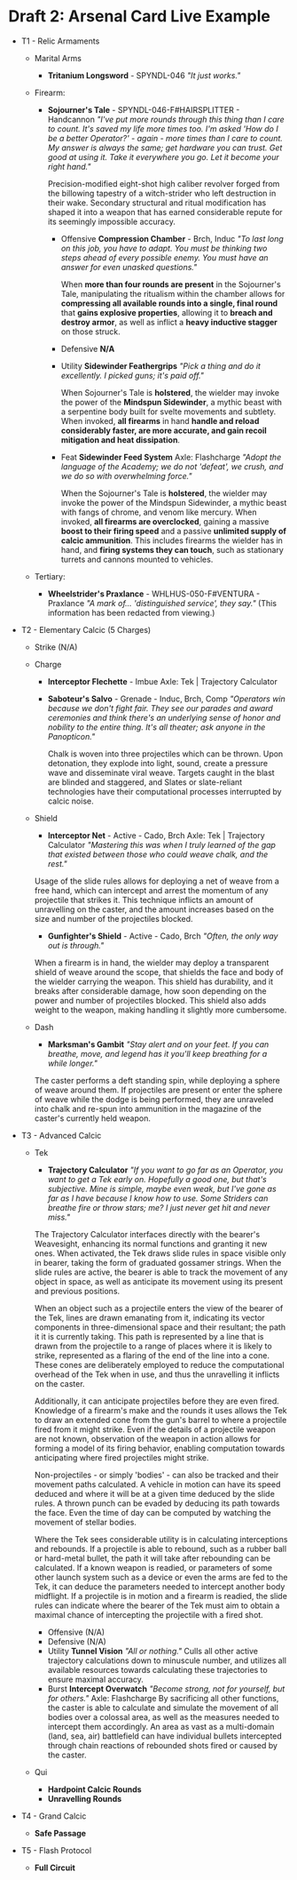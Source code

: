 # Draft 2: Arsenal Card Live Example

- T1 - Relic Armaments
	- Marital Arms
		- **Tritanium Longsword** - SPYNDL-046
		  *"It just works."*
	- Firearm: 
		- **Sojourner's Tale** - SPYNDL-046-F#HAIRSPLITTER - Handcannon
				  *"I've put more rounds through this thing than I care to count. It's saved my life more times too. I'm asked 'How do I be a better Operator?' - again - more times than I care to count. My answer is always the same; get hardware you can trust. Get good at using it. Take it everywhere you go. Let it become your right hand."*
			
			Precision-modified eight-shot high caliber revolver forged from the billowing tapestry of a witch-strider who left destruction in their wake. Secondary structural and ritual modification has shaped it into a weapon that has earned considerable repute for its seemingly impossible accuracy.
			
			- Offensive
			  **Compression Chamber** - Brch, Induc
				  *"To last long on this job, you have to adapt. You must be thinking two steps ahead of every possible enemy. You must have an answer for even unasked questions."*
			
			  When **more than four rounds are present** in the Sojourner's Tale, manipulating the ritualism within the chamber allows for **compressing all available rounds into a single, final round** that **gains explosive properties**, allowing it to **breach and destroy armor**, as well as inflict a **heavy inductive stagger** on those struck. 
			  
			- Defensive
			  **N/A**
			  
			- Utility
			  **Sidewinder Feathergrips**
				  *"Pick a thing and do it excellently. I picked guns; it's paid off."*
			
			  When Sojourner's Tale is **holstered**, the wielder may invoke the power of the **Mindspun Sidewinder**, a mythic beast with a serpentine body built for svelte movements and subtlety. When invoked, **all firearms** in hand **handle and reload considerably faster, are more accurate, and gain recoil mitigation and heat dissipation**. 
			  
			- Feat
			  **Sidewinder Feed System**
			  Axle: Flashcharge
				  *"Adopt the language of the Academy; we do not 'defeat', we crush, and we do so with overwhelming force."*
			  
			  When the Sojourner's Tale is **holstered**, the wielder may invoke the power of the Mindspun Sidewinder, a mythic beast with fangs of chrome, and venom like mercury. When invoked, **all firearms are overclocked**, gaining a massive **boost to their firing speed** and a passive **unlimited supply of calcic ammunition**. This includes firearms the wielder has in hand, and **firing systems they can touch**, such as stationary turrets and cannons mounted to vehicles.
			  
	- Tertiary:
		- **Wheelstrider's Praxlance** - WHLHUS-050-F#VENTURA - Praxlance
			*"A mark of... 'distinguished service', they say."*
			(This information has been redacted from viewing.)
	
- T2 - Elementary Calcic (5 Charges)
	- Strike
	  (N/A)
	- Charge
		- **Interceptor Flechette** - Imbue
		  Axle: Tek | Trajectory Calculator
		  
		- **Saboteur's Salvo** - Grenade - Induc, Brch, Comp
			  *"Operators win because we don't fight fair. They see our parades and award ceremonies and think there's an underlying sense of honor and nobility to the entire thing. It's all theater; ask anyone in the Panopticon."*
		  
		  Chalk is woven into three projectiles which can be thrown. Upon detonation, they explode into light, sound, create a pressure wave and disseminate viral weave. Targets caught in the blast are blinded and staggered, and Slates or slate-reliant technologies have their computational processes interrupted by calcic noise.
		  
	- Shield
		- **Interceptor Net** - Active - Cado, Brch
		  Axle: Tek | Trajectory Calculator
			  *"Mastering this was when I truly learned of the gap that existed between those who could weave chalk, and the rest."*
		
		Usage of the slide rules allows for deploying a net of weave from a free hand, which can intercept and arrest the momentum of any projectile that strikes it. This technique inflicts an amount of unravelling on the caster, and the amount increases based on the size and number of the projectiles blocked.
		
		- **Gunfighter's Shield** - Active - Cado, Brch
			  *"Often, the only way out is through."*
		  
		When a firearm is in hand, the wielder may deploy a transparent shield of weave around the scope, that shields the face and body of the wielder carrying the weapon. This shield has durability, and it breaks after considerable damage, how soon depending on the power and number of projectiles blocked. This shield also adds weight to the weapon, making handling it slightly more cumbersome.
		  
	- Dash
		- **Marksman's Gambit**
			  *"Stay alert and on your feet. If you can breathe, move, and legend has it you'll keep breathing for a while longer."*
		
		The caster performs a deft standing spin, while deploying a sphere of weave around them. If projectiles are present or enter the sphere of weave while the dodge is being performed, they are unraveled into chalk and re-spun into ammunition in the magazine of the caster's currently held weapon. 
		  
	
- T3 - Advanced Calcic
	- Tek
		- **Trajectory Calculator**
			*"If you want to go far as an Operator, you want to get a Tek early on. Hopefully a good one, but that's subjective. Mine is simple, maybe even weak, but I've gone as far as I have because I know how to use. Some Striders can breathe fire or throw stars; me? I just never get hit and never miss."*
		
		 The Trajectory Calculator interfaces directly with the bearer's Weavesight, enhancing its normal functions and granting it new ones. When activated, the Tek draws slide rules in space visible only in bearer, taking the form of graduated gossamer strings. When the slide rules are active, the bearer is able to track the movement of any object in space, as well as anticipate its movement using its present and previous positions. 
		
		 When an object such as a projectile enters the view of the bearer of the Tek, lines are drawn emanating from it, indicating its vector components in three-dimensional space and their resultant; the path it it is currently taking. This path is represented by a line that is drawn from the projectile to a range of places where it is likely to strike, represented as a flaring of the end of the line into a cone. These cones are deliberately employed to reduce the computational overhead of the Tek when in use, and thus the unravelling it inflicts on the caster.
		
		 Additionally, it can anticipate projectiles before they are even fired. Knowledge of a firearm's make and the rounds it uses allows the Tek to draw an extended cone from the gun's barrel to where a projectile fired from it might strike. Even if the details of a projectile weapon are not known, observation of the weapon in action allows for forming a model of its firing behavior, enabling computation towards anticipating where fired projectiles might strike.
		
		 Non-projectiles - or simply 'bodies' - can also be tracked and their movement paths calculated. A vehicle in motion can have its speed deduced and where it will be at a given time deduced by the slide rules. A thrown punch can be evaded by deducing its path towards the face. Even the time of day can be computed by watching the movement of stellar bodies.
		
		 Where the Tek sees considerable utility is in calculating interceptions and rebounds. If a projectile is able to rebound, such as a rubber ball or hard-metal bullet, the path it will take after rebounding can be calculated. If a known weapon is readied, or parameters of some other launch system such as a device or even the arms are fed to the Tek, it can deduce the parameters needed to intercept another body midflight. If a projectile is in motion and a firearm is readied, the slide rules can indicate where the bearer of the Tek must aim to obtain a maximal chance of intercepting the projectile with a fired shot.
			
		- Offensive
		  (N/A)
		- Defensive
		  (N/A)
		- Utility
		  **Tunnel Vision**
		  *"All or nothing."*
		  Culls all other active trajectory calculations down to minuscule number, and utilizes all available resources towards calculating these trajectories to ensure maximal accuracy. 
		- Burst
		  **Intercept Overwatch**
		  *"Become strong, not for yourself, but for others."*
		  Axle: Flashcharge
		  By sacrificing all other functions, the caster is able to calculate and simulate the movement of all bodies over a colossal area, as well as the measures needed to intercept them accordingly. An area as vast as a multi-domain (land, sea, air) battlefield can have individual bullets intercepted through chain reactions of rebounded shots fired or caused by the caster.
	- Qui
		- **Hardpoint Calcic Rounds**
		- **Unravelling Rounds**
	
- T4 - Grand Calcic
	- **Safe Passage**
	
- T5 - Flash Protocol
	- **Full Circuit**
